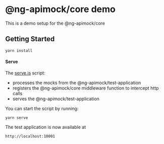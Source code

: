 # @ng-apimock/core demo
This is a demo setup for the @ng-apimock/core

## Getting Started
```shell
yarn install
```

#### Serve
The [serve.js](https://raw.githubusercontent.com/ng-apimock/demo/master/core/serve.js) script:
 - processes the mocks from the @ng-apimock/test-application
 - registers the @ng-apimock/core middleware function to intercept http calls
 - serves the @ng-apimock/test-application
 
You can start the script by running: 
```shell
yarn serve
```

The test application is now available at
```
http://localhost:10001
```
